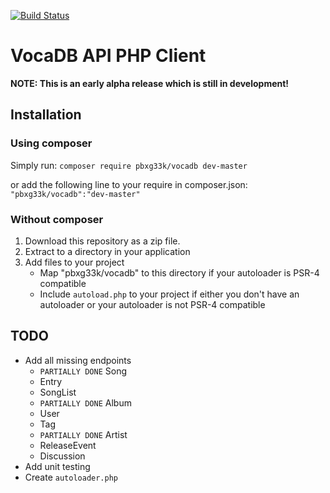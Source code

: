 [![Build Status](https://travis-ci.org/PBXg33k/vocadb-php.svg)](https://travis-ci.org/PBXg33k/vocadb-php)
# VocaDB API PHP Client #

**NOTE: This is an early alpha release which is still in development!**

## Installation ##

### Using composer ###

Simply run: `composer require pbxg33k/vocadb dev-master`

or add the following line to your require in composer.json:
`"pbxg33k/vocadb":"dev-master"`

### Without composer ###

1. Download this repository as a zip file.
2. Extract to a directory in your application
3. Add files to your project
	* Map "pbxg33k/vocadb" to this directory if your autoloader is PSR-4 compatible
	* Include `autoload.php` to your project if either you don't have an autoloader or your autoloader is not PSR-4 compatible

## TODO ##
* Add all missing endpoints
	* `PARTIALLY DONE` Song
	* Entry
	* SongList
	* `PARTIALLY DONE` Album
	* User
	* Tag
	* `PARTIALLY DONE` Artist
	* ReleaseEvent
	* Discussion
* Add unit testing
* Create `autoloader.php` 